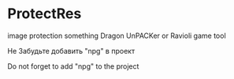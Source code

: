 # ProtectRes
image protection something Dragon UnPACKer or Ravioli game tool


Не Забудьте добавить "npg" в проект

Do not forget to add "npg" to the project
